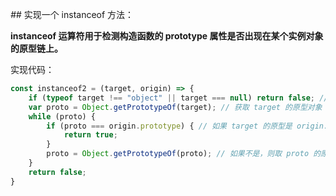 *##* 实现一个 instanceof 方法：

**instanceof 运算符用于检测构造函数的 prototype 属性是否出现在某个实例对象的原型链上。**

实现代码：

```javascript
const instanceof2 = (target, origin) => {
    if (typeof target !== "object" || target === null) return false; // 如果不是 object直接返回false
    var proto = Object.getPrototypeOf(target); // 获取 target 的原型对象
    while (proto) {
        if (proto === origin.prototype) { // 如果 target 的原型是 origin.prototype，则返回 true
            return true;
        }
        proto = Object.getPrototypeOf(proto); // 如果不是，则取 proto 的原型，接续循环比较，直到原型不存在，返回 false
    }
    return false;
}
```

